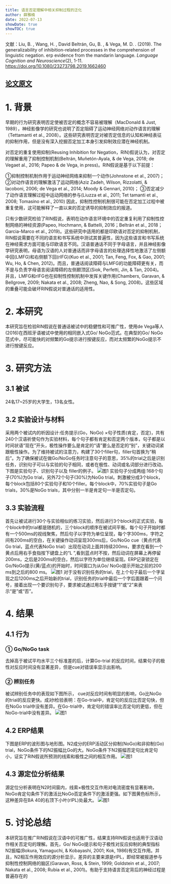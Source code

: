 ```yaml
---
title: 语言否定理解中相关抑制过程的泛化
author: 薛雅楠
date: 2022-07-13
showDate: true
showTOC: true
---
```

文献：Liu, B. , Wang, H. , David Beltrán, Gu, B. , & Vega, M. D. . (2019). The generalizability of inhibition-related processes in the comprehension of linguistic negation. erp evidence from the mandarin language. *Language Cognition and Neuroscience*(2), 1-11.
https://doi.org/10.1080/23273798.2019.1662460
## [论文原文](../Source_Files/2022-07-13-XYN1.Pdf)
# 1. 背景
早期的行为研究表明否定使被否定的概念不容易被理解（MacDonald & Just, 1989），神经影像学的研究也说明了否定阻碍了运动神经网络对动作语言的理解（Tettamanti et al., 2008）。这些研究表明否定对被否定信息的认知和神经表征的抑制作用，但是没有深入挖掘否定加工本身引发抑制效应潜在神经机制。

对否定的重复使用抑制(Reusing Inhibition for Negation，RIN)假说认为，对否定的理解重用了抑制控制机制(Beltrán, Muñetón-Ayala, & de Vega, 2018; de Vegaet al., 2016; Papeo & de Vega, in press)。RIN假说是基于以下前提：

①抑制控制机制作用于运动神经网络来抑制一个动作(Johnstone et al., 2007)；
②对动作语言的理解激活了运动网络(Aziz Zadeh, Wilson, Rizzolatti, & Iacoboni, 2006; de Vega
et al., 2014; Moody & Gennari, 2010)；
③否定减少了动作语言理解过程中运动网络的参与(Liuzza et al., 2011; Tet tamanti et al., 2008; Tomasino et al., 2010)
因此，抑制性控制机制很可能在否定加工过程中被重复使用，这可能解释了一直以来的否定诱导的抑制效应的报道。

只有少数研究检验了RIN假说，表明在动作语言环境中的否定重复利用了抑制性控制网络的神经资源(Papeo, Hochmann, & Battelli, 2016；Beltrán et al., 2018；Garcia-Marco et al., 2019)。这些研究中适用的都是印欧语对否定的抑制机制，RIN假说需要在不同的语言和书写系统中测试其普遍性，因为这些语言和书写系统在神经需求方面可能与印欧语言不同。汉语普通话不同于字母语言，并且神经影像学研究表明，母语为汉语的人对普通话而非字母语言的处理选择性地激活了左侧额中回(LMFG)和右侧额下回(rIFG)(Kuo et al., 2001; Tan, Feng, Fox, & Gao, 2001; Wu, Ho, & Chen, 2012)。而且，普通话阅读障碍与LMFG的功能障碍更有关，而不是与负责字母语言阅读障碍的左侧颞顶区(Siok, Perfetti, Jin, & Tan, 2004)。并且，LMFG和rIFG也在抑制性控制机制中发挥关键作用(Chambers, Garavan, & Bellgrove, 2009; Nakata et al., 2008; Zheng, Nao, & Song, 2008)。这些区域的重叠可能会破坏RIN假说对普通话的适用性。
# 2. 本研究
本研究旨在检验RIN假说在普通话被试中的稳健性和可推广性，使用de Vega等人(2016)在西班牙语被试中使用的相同嵌入式Go/ NoGo范式。在典型的Go/ NoGo范式中，尽可能快的对频繁的Go提示进行按键反应，而对太频繁的NoGo提示不进行按键反应。
# 3. 研究方法
## 3.1 被试
24名17~25岁的大学生，13名女性。
## 3.2 实验设计与材料
采用两个被试内的析因设计:任务提示(Go，NoGo) ×句子性质(肯定，否定)，共有240个汉语祈使句作为实验材料，每个句子都有肯定和否定两个版本，句子都是以时间状语“现在”开头，极性操作要么是肯定的“请”要么是否定的“别”，关键动词紧跟极性操作。为了维持被试的注意力，构建了30个filler句，filler句首换为“稍后”。为了确保被试在做Go/NoGo任务时注意句子的意思，35%的trial之后是识别任务，识别句子可以与实验的句子相同，或者在极性、动词或名词部分进行改动。下图是实验句子、识别句子以及 filler的例子。
![图1](../Supporting_Information/2022-07-13-XYN1-Fig-1.png)
实验句子分成两组:168个句子(70%)为Go trial，另外72个句子(30%)为NoGo trial。刺激被分成3个block，每个block包括80个实验句子和10个filler。每个block中，70%实验句子是Go trials，30%是NoGo trials，其中分别一半是肯定句一半是否定句。
## 3.3 实验流程
首先让被试进行30个与实验相似的练习实验，然后进行3个block的正式实验，每个block中的trial都是随机的，三个block的顺序在被试间平衡。每个句子开始时都有一个500ms的视线聚焦，然后句子以字符为单位呈现，每个字300ms，字符之间有200ms的空白，在关键操作动词呈现300ms后，Go/NoGo cue（黄点代表Go trial，蓝点代表NoGo trial）出现在动词上面并持续200ms，要求在看到一个黄点后用右手食指按下键盘上的“L ”,看到蓝点时不按，然后动词在屏幕上再停留200ms，之后是200ms的空白，然后以字符为单位继续呈现。ERP记录锁定在Go/NoGo提示(黄/蓝点)的开始时，时间窗口为从Go/ NoGo提示开始之前的200 ms到之后的800 ms。
![图1](../Supporting_Information/2022-07-13-XYN1-Fig-2.png)
对于没有识别任务的trial，在上个句子最后一个字呈现之后1200ms之后开始新的trial，识别任务的trial中最后一个字后面跟着一个问号，接着出现一个要识别句子，要求被试通过用左手按键“1”或“2”来表示“是”或“否”。
# 4. 结果
## 4.1 行为
### ① Go/NoGo task
去掉高于被试平均水平三个标准差的后，计算Go-trial 的反应时间，结果句子的极性对反应时间没有显著差异，但是cue对错误率显示出影响。
### ② 辨别任务
被试辨别任务中的表现如下图所示， cue对反应时间有明显的影响，Go比NoGo 的trial的反应更快。成对t检验表明：在Go-trial中，肯定句的反应比否定句快，但在NoGo trial中没有差异。在Go-trial中，肯定句的错误率比否定句的更低，但在NoGo-trial中没有差异。
![图1](../Supporting_Information/2022-07-13-XYN1-Fig-3.png)
## 4.2 ERP结果
下图是ERP的波形图与地形图。N2成分的ERP活动区分抑制(NoGo)和非抑制(Go) trial，NoGo条件下的N2振幅比Go的大。NoGo条件下N2振幅否定句比肯定句小，证实了RIN假说所预测的线索和极性之间的相互作用。
![图1](../Supporting_Information/2022-07-13-XYN1-Fig-4.png)
## 4.3 源定位分析结果
源定位分析表明在N2时间窗内，线索×极性交互作用对电流密度有显著影响，NoGo肯定句条件下的激活比NoGo否定条件下的激活更强。如下图黄色标所示，这种差异在BA 40的右顶下小叶(rIPL)处最大。
![图1](../Supporting_Information/2022-07-13-XYN1-Fig-5.png)
# 5. 讨论总结
本研究旨在推广RIN假说在汉语中的可推广性，结果支持RIN假说也适用于汉语动作相关否定句的理解。首先，Go/ NoGo提示和句子极性对反应抑制的典型指标N2振幅(Bokura, Yamaguchi, & Kobayashi, 2001; Kok, 1986)有交互作用。并且，N2相互作用效应的源分析显示，差异的主要来源是rIPL，即经常被报道参与抑制性控制网络的脑区(Garavan, Ross, & Stein, 1999; Goldstein et al., 2007; Nakata et al., 2008; Rubia
et al., 2001)。有助于支持语言否定背后的神经过程是普遍存在的

